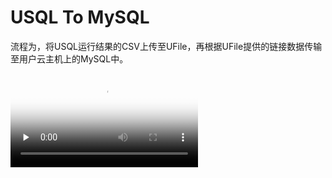 

# USQL To MySQL

流程为，将USQL运行结果的CSV上传至UFile，再根据UFile提供的链接数据传输至用户云主机上的MySQL中。


<video id="video" controls="" preload="none" poster="http://stepflow-docs.cn-bj.ufileos.com/scenario-usql.mp4">
      <source id="mp4" src="http://stepflow-docs.cn-bj.ufileos.com/scenario-usql.mp4">
      </video>
